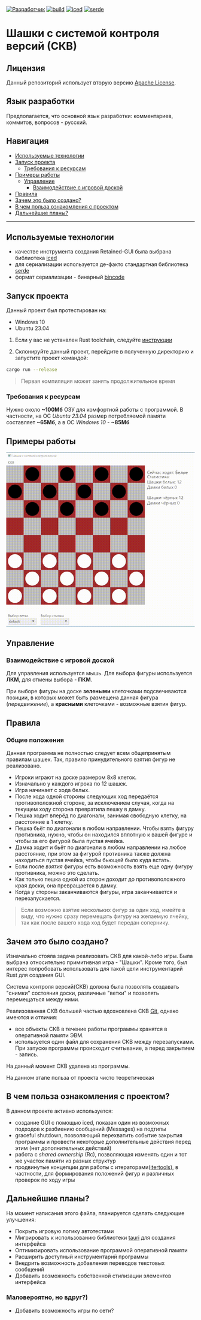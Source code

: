[![Разработчик](https://img.shields.io/badge/%D0%A0%D0%B0%D0%B7%D1%80%D0%B0%D0%B1%D0%BE%D1%82%D1%87%D0%B8%D0%BA-%D0%A1%D1%8B%D1%80%D1%86%D0%B5%D0%B2%20%D0%92%D0%B0%D0%B4%D0%B8%D0%BC%20%D0%98%D0%B3%D0%BE%D1%80%D0%B5%D0%B2%D0%B8%D1%87-9933FF?labelColor=4c0099&style=flat&link=https://github.com/iced-rs/iced_aw)](https://github.com/iced-rs/iced_aw)
[![build](https://github.com/syrtcevvi/checkers/actions/workflows/rust.yml/badge.svg)](https://github.com/syrtcevvi/checkers/actions/workflows/rust.yml)
[![iced](https://img.shields.io/badge/iced-%D0%91%D0%B8%D0%B1%D0%BB%D0%B8%D0%BE%D1%82%D0%B5%D0%BA%D0%B0%20GUI-blue?labelColor=00008B&style=flat&link=https://github.com/iced-rs/iced)](https://github.com/iced-rs/iced)
[![serde](https://img.shields.io/badge/serde-%D0%91%D0%B8%D0%B1%D0%BB%D0%B8%D0%BE%D1%82%D0%B5%D0%BA%D0%B0%20%D1%81%D0%B5%D1%80%D0%B8%D0%B0%D0%BB%D0%B8%D0%B7%D0%B0%D1%86%D0%B8%D0%B8-orange?labelColor=yellow&style=flat&link=https://github.com/serde-rs/serde)](https://github.com/serde-rs/serde)

# Шашки с системой контроля версий (СКВ)
## Лицензия
Данный репозиторий использует вторую версию [Apache License](https://www.apache.org/licenses/LICENSE-2.0).

## Язык разработки
Предполагается, что основной язык разработки: комментариев, коммитов, вопросов - русский.

## Навигация
- [Используемые технологии](#используемые-технологии)
- [Запуск проекта](#запуск-проекта)
    - [Требования к ресурсам](#требования-к-ресурсам)
- [Примеры работы](#примеры-работы)
    - [Управление](#управление)
        - [Взаимодействие с игровой доской](#взаимодействие-с-игровой-доской)
- [Правила](#правила)
- [Зачем это было создано?](#зачем-это-было-создано)
- [В чем польза ознакомления с проектом](#в-чем-польза-ознакомления-с-проектом)
- [Дальнейшие планы?](#дальнейшие-планы)

---

## Используемые технологии
-  качестве инструмента создания Retained-GUI была выбрана библиотека [iced](https://docs.rs/iced/latest/iced/)
-  для сериализации используется де-факто стандартная библиотека [serde](https://docs.rs/serde/latest/serde/)
-  формат сериализации - бинарный [bincode](https://docs.rs/bincode/latest/bincode/)

## Запуск проекта
Данный проект был протестирован на:
- Windows 10
- Ubuntu 23.04

1. Если у вас не устанвлен Rust toolchain, следуйте [инструкции](https://www.rust-lang.org/learn/get-started)

2. Склонируйте данный проект, перейдите в полученную директорию и запустите проект командой:
```bash
cargo run --release
```
> Первая компиляция может занять продолжительное время

### Требования к ресурсам
Нужно около **~100Мб** ОЗУ для комфортной работы с программой. В частности, на ОС *Ubuntu 23.04* размер потребляемой памяти составляет **~65Мб**, а в ОС *Windows 10* - **~85Мб**

## Примеры работы
<div align="center">
    <img src="./media/usage-example.gif" width="600" />
</div>

## Управление
### Взаимодействие с игровой доской
Для управления используется мышь. Для выбора фигуры используется **ЛКМ**, для отмены выбора - **ПКМ**. 

При выборе фигуры на доске **зелеными** клеточками подсвечиваются позиции, в которых может быть размещена данная фигура (*передвижение*), а **красными** клеточками - возможные взятия фигур.

## Правила
### Общие положения
Данная программа не полностью следует всем общепринятым правилам шашек. Так, правило принудительного взятия фигур не реализовано.

- Игроки играют на доске размером 8x8 клеток.
- Изначально у каждого игрока по 12 шашек.
- Игра начинает с  хода белых.
- После хода одной стороны следующих ход передаётся противоположной стороне, за исключением случая, когда на текущем ходу сторона превратила пешку в дамку.
- Пешка ходит вперёд по диагонали, занимая свободную клетку, на расстояние в 1 клетку.
- Пешка бьёт по диагонали в любом направлении. Чтобы взять фигуру противника, нужно, чтобы он находился вплотную к вашей фигуре и чтобы за его фигурой была пустая ячейка.
- Дамка ходит и бьёт по диагонали в любом направлении на любое расстояние, при этом за фигурой противника также должна находиться пустая ячейка, чтобы бьющей было куда встать.
- Если после *взятия* фигуры есть возможность взять еще одну фигуру противника, можно это сделать.
- Как только пешка одной из сторон доходит до противоположного края доски, она превращается в дамку.
- Когда у стороны заканчиваются фигуры, игра заканчивается и перезапускается.

> Если возможно взятие нескольких фигур за один ход, имейте в виду, что нужно сразу перемещать фигуру на желаемую ячейку, так как после вашего хода ход будет передан сопернику.

## Зачем это было создано?
Изначально стояла задача реализовать СКВ для какой-либо игры. Была выбрана относительно примитивная игра - "Шашки". Кроме того, был интерес попробовать использовать для такой цели инструментарий Rust для создания GUI.

Система контроля версий(СКВ) должна была позволять создавать "снимки" состояния доски, различные "ветки" и позволять перемещаться между ними.

Реализованная СКВ большей частью вдохновлена СКВ [Git](https://git-scm.com/book/en/v2), однако имеются и отличия:
- все объекты СКВ в течение работы программы хранятся в оперативной памяти ЭВМ.
- используется один файл для сохранения СКВ между перезапусками. При запуске программы происходит считывание, а перед закрытием - запись.

На данный момент СКВ удалена из программы.

На данном этапе польза от проекта чисто теоретическая

## В чем польза ознакомления с проектом?
В данном проекте активно используется:
- создание GUI с помощью iced, показан один из возможных подходов к разбиению сообщений (Messages) на подтипы
- graceful shutdown, позволяющий перехватить событие закрытия программы и провести некоторые дополнительные действия перед этим (нет дополнительных действий)
- работа с *shared ownership* (Rc<RefCell>), позволяющая изменять один и тот же участок памяти из разных структур
- продвинутые концепции для работы с итераторами([itertools](https://docs.rs/itertools/latest/itertools/)), в частности, для формирования положений фигур и различных проверок по ходу игры

## Дальнейшие планы?
На момент написания этого файла, планируется сделать следующие улучшения:
- Покрыть игровую логику автотестами 
- Мигрировать к использованию библиотеки [tauri](https://github.com/tauri-apps/tauri) для создания интерфейса
- Оптимизировать использование программой оперативной памяти
- Расширить доступный инструментарий программы
- Внедрить возможность добавления переводов текстовых сообщений
- Добавить возможность собственной стилизации элементов интерфейса
### Маловероятно, но вдруг?)
- Добавить возможность игры по сети?

